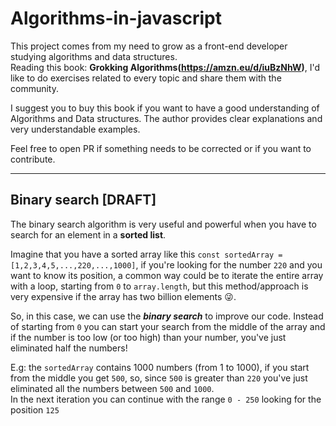 # Algorithms-in-javascript

This project comes from my need to grow as a front-end developer studying algorithms and data structures.  
Reading this book: **Grokking Algorithms(https://amzn.eu/d/iuBzNhW)**, I'd like to do exercises related to every topic and share them with the community.  

I suggest you to buy this book if you want to have a good understanding of Algorithms and Data structures. The author provides clear explanations and very understandable examples.

Feel free to open PR if something needs to be corrected or if you want to contribute.


---
## Binary search [DRAFT]

The binary search algorithm is very useful and powerful when you have to search for an element in a **sorted list**.  

Imagine that you have a sorted array like this ```const sortedArray = [1,2,3,4,5,...,220,...,1000]```, if you're looking for the number ```220``` and you want to know its position, a common way could be to iterate the entire array with a loop, starting from ```0``` to ```array.length```, but this method/approach is very expensive if the array has two billion elements 😜.

So, in this case, we can use the ***binary search*** to improve our code. Instead of starting from ```0``` you can start your search from the middle of the array and if the number is too low (or too high) than your number, you've just eliminated half the numbers!  

E.g: the ```sortedArray``` contains 1000 numbers (from 1 to 1000), if you start from the middle you get `500`, so, since ```500``` is greater than ```220``` you've just eliminated all the numbers between ```500``` and ```1000```.  
In the next iteration you can continue with the range ```0 - 250``` looking for the position ```125```
